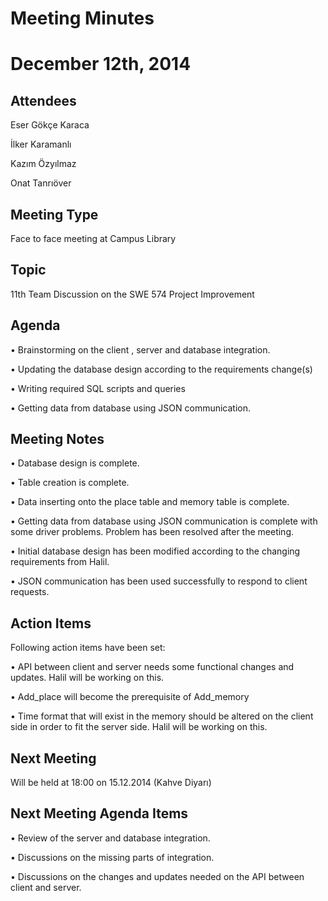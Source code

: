 # Meeting Minutes #
# December 12th, 2014 #


## Attendees ##

Eser Gökçe Karaca

İlker Karamanlı

Kazım Özyılmaz

Onat Tanrıöver


## Meeting Type ##

Face to face meeting at Campus Library


## Topic ##

11th Team Discussion on the SWE 574 Project Improvement


## Agenda ##

•      Brainstorming on the client , server and database integration.

•      Updating the database design according to the requirements change(s)

•      Writing required SQL scripts and queries

•      Getting data from database using JSON communication.



## Meeting Notes ##


•      Database design is complete.

•      Table creation is complete.

•      Data inserting onto the place table and memory table is complete.

•      Getting data from database using JSON communication is complete with some driver problems.  Problem has been resolved after the meeting.

•      Initial database design has been modified according to the changing requirements from Halil.

•      JSON communication has been used successfully to respond to client requests.


## Action Items ##

Following action items have been set:

•      API between client and server needs some functional changes and updates. Halil will be working on this.

•     Add\_place will become the prerequisite of  Add\_memory

•     Time format that will exist in the memory should be altered on the client side in order to fit the server side.   Halil will be working on this.


## Next Meeting ##

Will be held  at 18:00 on 15.12.2014  (Kahve Diyarı)



## Next Meeting Agenda Items ##


•	Review of the server and database integration.

•	Discussions on the missing parts of integration.

•	Discussions on the changes and updates needed on the API between client and server.